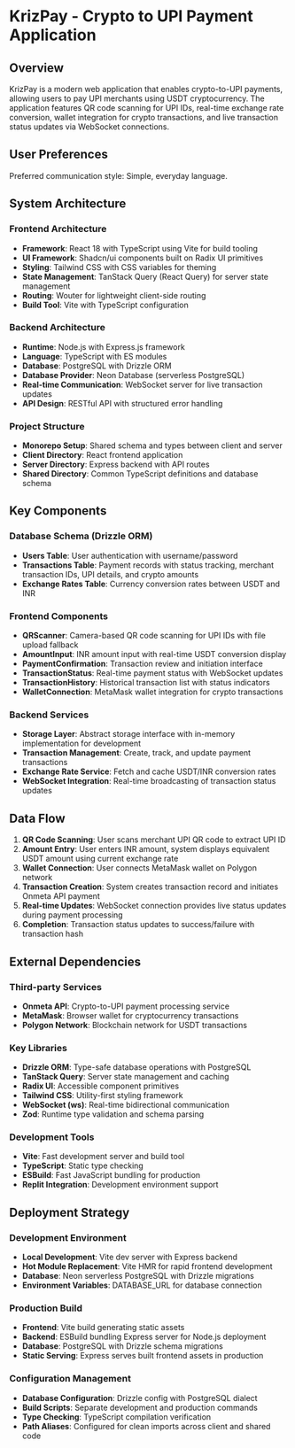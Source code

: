 # KrizPay - Crypto to UPI Payment Application

## Overview

KrizPay is a modern web application that enables crypto-to-UPI payments, allowing users to pay UPI merchants using USDT cryptocurrency. The application features QR code scanning for UPI IDs, real-time exchange rate conversion, wallet integration for crypto transactions, and live transaction status updates via WebSocket connections.

## User Preferences

Preferred communication style: Simple, everyday language.

## System Architecture

### Frontend Architecture
- **Framework**: React 18 with TypeScript using Vite for build tooling
- **UI Framework**: Shadcn/ui components built on Radix UI primitives
- **Styling**: Tailwind CSS with CSS variables for theming
- **State Management**: TanStack Query (React Query) for server state management
- **Routing**: Wouter for lightweight client-side routing
- **Build Tool**: Vite with TypeScript configuration

### Backend Architecture
- **Runtime**: Node.js with Express.js framework
- **Language**: TypeScript with ES modules
- **Database**: PostgreSQL with Drizzle ORM
- **Database Provider**: Neon Database (serverless PostgreSQL)
- **Real-time Communication**: WebSocket server for live transaction updates
- **API Design**: RESTful API with structured error handling

### Project Structure
- **Monorepo Setup**: Shared schema and types between client and server
- **Client Directory**: React frontend application
- **Server Directory**: Express backend with API routes
- **Shared Directory**: Common TypeScript definitions and database schema

## Key Components

### Database Schema (Drizzle ORM)
- **Users Table**: User authentication with username/password
- **Transactions Table**: Payment records with status tracking, merchant transaction IDs, UPI details, and crypto amounts
- **Exchange Rates Table**: Currency conversion rates between USDT and INR

### Frontend Components
- **QRScanner**: Camera-based QR code scanning for UPI IDs with file upload fallback
- **AmountInput**: INR amount input with real-time USDT conversion display
- **PaymentConfirmation**: Transaction review and initiation interface
- **TransactionStatus**: Real-time payment status with WebSocket updates
- **TransactionHistory**: Historical transaction list with status indicators
- **WalletConnection**: MetaMask wallet integration for crypto transactions

### Backend Services
- **Storage Layer**: Abstract storage interface with in-memory implementation for development
- **Transaction Management**: Create, track, and update payment transactions
- **Exchange Rate Service**: Fetch and cache USDT/INR conversion rates
- **WebSocket Integration**: Real-time broadcasting of transaction status updates

## Data Flow

1. **QR Code Scanning**: User scans merchant UPI QR code to extract UPI ID
2. **Amount Entry**: User enters INR amount, system displays equivalent USDT amount using current exchange rate
3. **Wallet Connection**: User connects MetaMask wallet on Polygon network
4. **Transaction Creation**: System creates transaction record and initiates Onmeta API payment
5. **Real-time Updates**: WebSocket connection provides live status updates during payment processing
6. **Completion**: Transaction status updates to success/failure with transaction hash

## External Dependencies

### Third-party Services
- **Onmeta API**: Crypto-to-UPI payment processing service
- **MetaMask**: Browser wallet for cryptocurrency transactions
- **Polygon Network**: Blockchain network for USDT transactions

### Key Libraries
- **Drizzle ORM**: Type-safe database operations with PostgreSQL
- **TanStack Query**: Server state management and caching
- **Radix UI**: Accessible component primitives
- **Tailwind CSS**: Utility-first styling framework
- **WebSocket (ws)**: Real-time bidirectional communication
- **Zod**: Runtime type validation and schema parsing

### Development Tools
- **Vite**: Fast development server and build tool
- **TypeScript**: Static type checking
- **ESBuild**: Fast JavaScript bundling for production
- **Replit Integration**: Development environment support

## Deployment Strategy

### Development Environment
- **Local Development**: Vite dev server with Express backend
- **Hot Module Replacement**: Vite HMR for rapid frontend development
- **Database**: Neon serverless PostgreSQL with Drizzle migrations
- **Environment Variables**: DATABASE_URL for database connection

### Production Build
- **Frontend**: Vite build generating static assets
- **Backend**: ESBuild bundling Express server for Node.js deployment
- **Database**: PostgreSQL with Drizzle schema migrations
- **Static Serving**: Express serves built frontend assets in production

### Configuration Management
- **Database Configuration**: Drizzle config with PostgreSQL dialect
- **Build Scripts**: Separate development and production commands
- **Type Checking**: TypeScript compilation verification
- **Path Aliases**: Configured for clean imports across client and shared code